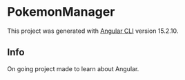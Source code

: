 # PokemonManager

This project was generated with [Angular CLI](https://github.com/angular/angular-cli) version 15.2.10.

## Info

On going project made to learn about Angular.
